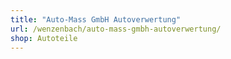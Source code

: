 ```yaml
---
title: "Auto-Mass GmbH Autoverwertung"
url: /wenzenbach/auto-mass-gmbh-autoverwertung/
shop: Autoteile
---
```

